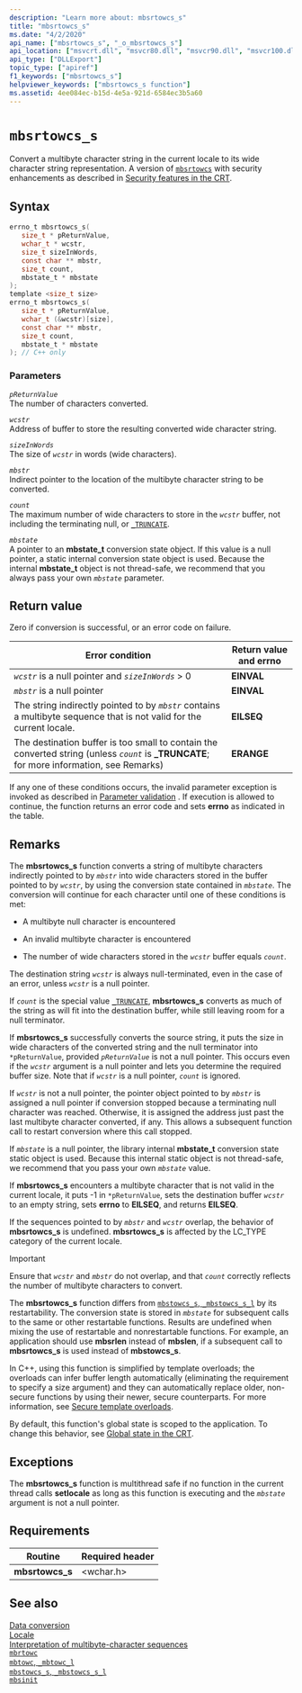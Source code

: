 ```yaml
---
description: "Learn more about: mbsrtowcs_s"
title: "mbsrtowcs_s"
ms.date: "4/2/2020"
api_name: ["mbsrtowcs_s", "_o_mbsrtowcs_s"]
api_location: ["msvcrt.dll", "msvcr80.dll", "msvcr90.dll", "msvcr100.dll", "msvcr100_clr0400.dll", "msvcr110.dll", "msvcr110_clr0400.dll", "msvcr120.dll", "msvcr120_clr0400.dll", "ucrtbase.dll", "api-ms-win-crt-convert-l1-1-0.dll", "api-ms-win-crt-private-l1-1-0.dll"]
api_type: ["DLLExport"]
topic_type: ["apiref"]
f1_keywords: ["mbsrtowcs_s"]
helpviewer_keywords: ["mbsrtowcs_s function"]
ms.assetid: 4ee084ec-b15d-4e5a-921d-6584ec3b5a60
---
```

# `mbsrtowcs_s`

Convert a multibyte character string in the current locale to its wide character string representation. A version of [`mbsrtowcs`](mbsrtowcs.md) with security enhancements as described in [Security features in the CRT](../security-features-in-the-crt.md).

## Syntax

```C
errno_t mbsrtowcs_s(
   size_t * pReturnValue,
   wchar_t * wcstr,
   size_t sizeInWords,
   const char ** mbstr,
   size_t count,
   mbstate_t * mbstate
);
template <size_t size>
errno_t mbsrtowcs_s(
   size_t * pReturnValue,
   wchar_t (&wcstr)[size],
   const char ** mbstr,
   size_t count,
   mbstate_t * mbstate
); // C++ only
```

### Parameters

*`pReturnValue`*\
The number of characters converted.

*`wcstr`*\
Address of buffer to store the resulting converted wide character string.

*`sizeInWords`*\
The size of *`wcstr`* in words (wide characters).

*`mbstr`*\
Indirect pointer to the location of the multibyte character string to be converted.

*`count`*\
The maximum number of wide characters to store in the *`wcstr`* buffer, not including the terminating null, or [`_TRUNCATE`](../truncate.md).

*`mbstate`*\
A pointer to an **mbstate_t** conversion state object. If this value is a null pointer, a static internal conversion state object is used. Because the internal **mbstate_t** object is not thread-safe, we recommend that you always pass your own *`mbstate`* parameter.

## Return value

Zero if conversion is successful, or an error code on failure.

|Error condition|Return value and **errno**|
|---------------------|------------------------------|
|*`wcstr`* is a null pointer and *`sizeInWords`* > 0|**EINVAL**|
|*`mbstr`* is a null pointer|**EINVAL**|
|The string indirectly pointed to by *`mbstr`* contains a multibyte sequence that is not valid for the current locale.|**EILSEQ**|
|The destination buffer is too small to contain the converted string (unless *`count`* is **_TRUNCATE**; for more information, see Remarks)|**ERANGE**|

If any one of these conditions occurs, the invalid parameter exception is invoked as described in [Parameter validation](../parameter-validation.md) . If execution is allowed to continue, the function returns an error code and sets **errno** as indicated in the table.

## Remarks

The **mbsrtowcs_s** function converts a string of multibyte characters indirectly pointed to by *`mbstr`* into wide characters stored in the buffer pointed to by *`wcstr`*, by using the conversion state contained in *`mbstate`*. The conversion will continue for each character until one of these conditions is met:

- A multibyte null character is encountered

- An invalid multibyte character is encountered

- The number of wide characters stored in the *`wcstr`* buffer equals *`count`*.

The destination string *`wcstr`* is always null-terminated, even in the case of an error, unless *`wcstr`* is a null pointer.

If *`count`* is the special value [`_TRUNCATE`](../truncate.md), **mbsrtowcs_s** converts as much of the string as will fit into the destination buffer, while still leaving room for a null terminator.

If **mbsrtowcs_s** successfully converts the source string, it puts the size in wide characters of the converted string and the null terminator into `*pReturnValue`, provided *`pReturnValue`* is not a null pointer. This occurs even if the *`wcstr`* argument is a null pointer and lets you determine the required buffer size. Note that if *`wcstr`* is a null pointer, *`count`* is ignored.

If *`wcstr`* is not a null pointer, the pointer object pointed to by *`mbstr`* is assigned a null pointer if conversion stopped because a terminating null character was reached. Otherwise, it is assigned the address just past the last multibyte character converted, if any. This allows a subsequent function call to restart conversion where this call stopped.

If *`mbstate`* is a null pointer, the library internal **mbstate_t** conversion state static object is used. Because this internal static object is not thread-safe, we recommend that you pass your own *`mbstate`* value.

If **mbsrtowcs_s** encounters a multibyte character that is not valid in the current locale, it puts -1 in `*pReturnValue`, sets the destination buffer *`wcstr`* to an empty string, sets **errno** to **EILSEQ**, and returns **EILSEQ**.

If the sequences pointed to by *`mbstr`* and *`wcstr`* overlap, the behavior of **mbsrtowcs_s** is undefined. **mbsrtowcs_s** is affected by the LC_TYPE category of the current locale.

> [!IMPORTANT]
> Ensure that *`wcstr`* and *`mbstr`* do not overlap, and that *`count`* correctly reflects the number of multibyte characters to convert.

The **mbsrtowcs_s** function differs from [`mbstowcs_s`, `_mbstowcs_s_l`](mbstowcs-s-mbstowcs-s-l.md) by its restartability. The conversion state is stored in *`mbstate`* for subsequent calls to the same or other restartable functions. Results are undefined when mixing the use of restartable and nonrestartable functions. For example, an application should use **mbsrlen** instead of **mbslen**, if a subsequent call to **mbsrtowcs_s** is used instead of **mbstowcs_s**.

In C++, using this function is simplified by template overloads; the overloads can infer buffer length automatically (eliminating the requirement to specify a size argument) and they can automatically replace older, non-secure functions by using their newer, secure counterparts. For more information, see [Secure template overloads](../secure-template-overloads.md).

By default, this function's global state is scoped to the application. To change this behavior, see [Global state in the CRT](../global-state.md).

## Exceptions

The **mbsrtowcs_s** function is multithread safe if no function in the current thread calls **setlocale** as long as this function is executing and the *`mbstate`* argument is not a null pointer.

## Requirements

|Routine|Required header|
|-------------|---------------------|
|**mbsrtowcs_s**|\<wchar.h>|

## See also

[Data conversion](../data-conversion.md)\
[Locale](../locale.md)\
[Interpretation of multibyte-character sequences](../interpretation-of-multibyte-character-sequences.md)\
[`mbrtowc`](mbrtowc.md)\
[`mbtowc`, `_mbtowc_l`](mbtowc-mbtowc-l.md)\
[`mbstowcs_s`, `_mbstowcs_s_l`](mbstowcs-s-mbstowcs-s-l.md)\
[`mbsinit`](mbsinit.md)
